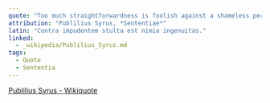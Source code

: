 ```yaml
---
quote: "Too much straightforwardness is foolish against a shameless person."
attribution: "Publilius Syrus, *Sententiae*"
latin: "Contra impudentem stulta est nimia ingenuitas."
linked:
  - _wikipedia/Publilius_Syrus.md
tags:
  - Quote
  - Sententia
---
```

[Publilius Syrus - Wikiquote](https://en.wikiquote.org/wiki/Publilius_Syrus)

